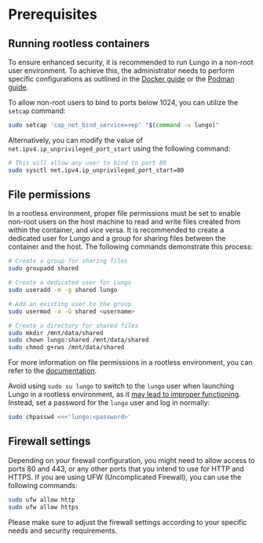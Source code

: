 # Prerequisites

## Running rootless containers

To ensure enhanced security, it is recommended to run Lungo in a non-root user environment. To achieve this, the
administrator needs to perform specific configurations as outlined in
the [Docker guide](https://docs.docker.com/engine/security/rootless/) or
the [Podman guide](https://github.com/containers/podman/blob/main/docs/tutorials/rootless_tutorial.md).

To allow non-root users to bind to ports below 1024, you can utilize the `setcap` command:

```bash linenums="1" title="Terminal"
sudo setcap 'cap_net_bind_service=+ep' "$(command -v lungo)"
```

Alternatively, you can modify the value of `net.ipv4.ip_unprivileged_port_start` using the following command:

```bash linenums="1" title="Terminal"
# This will allow any user to bind to port 80
sudo sysctl net.ipv4.ip_unprivileged_port_start=80
```

## File permissions

In a rootless environment, proper file permissions must be set to enable non-root users on the host machine to read and
write files created from within the container, and vice versa. It is recommended to create a dedicated user for Lungo
and a group for sharing files between the container and the host. The following commands demonstrate this process:

```bash linenums="1" title="Terminal"
# Create a group for sharing files
sudo groupadd shared

# Create a dedicated user for Lungo
sudo useradd -m -g shared lungo

# Add an existing user to the group
sudo usermod -a -G shared <username>

# Create a directory for shared files
sudo mkdir /mnt/data/shared
sudo chown lungo:shared /mnt/data/shared
sudo chmod g+rws /mnt/data/shared
```

For more information on file permissions in a rootless environment, you can refer to
the [documentation](https://github.com/containers/podman/blob/main/troubleshooting.md#34-container-creates-a-file-that-is-not-owned-by-the-users-regular-uid).

Avoid using `sudo su lungo` to switch to the `lungo` user when launching Lungo in a rootless environment,
as it [may lead to improper functioning](https://www.redhat.com/sysadmin/sudo-rootless-podman). Instead, set a password
for the `lungo` user and log in normally:

```bash linenums="1" title="Terminal"
sudo chpasswd <<<'lungo:<password>'
```

## Firewall settings

Depending on your firewall configuration, you might need to allow access to ports 80 and 443, or any other ports that
you intend to use for HTTP and HTTPS. If you are using UFW (Uncomplicated Firewall), you can use the following commands:

```bash linenums="1" title="Terminal"
sudo ufw allow http
sudo ufw allow https
```

Please make sure to adjust the firewall settings according to your specific needs and security requirements.
